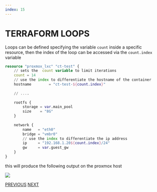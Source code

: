 ```yaml
---
index: 15
---
```

# TERRAFORM LOOPS

Loops can be defined  specifying the variable `count` inside a specific resource, then the index of the loop  can be accessed via the `count.index` variable

```terraform
resource "proxmox_lxc" "ct-test" {
	// sets the  count variable to limit iterations
	count = 14
	// use the index to differentiate the hostname of the container
	hostname        = "ct-test-${count.index}"
 
	// ....
 
	rootfs {
		storage = var.main_pool
		size    = "8G"
	}
 
	network {
		name   = "eth0"
		bridge = "vmbr0"
		// use the index to differentiate the ip address
		ip     = "192.168.1.20${count.index}/24"
		gw     = var.guest_gw
	}
}
```

this will produce the following output on the proxmox host

![](Pasted%20image%2020241117151330.png)

[PREVIOUS](pages/proxmox/PROXMOX_HOOKS.md) [NEXT](pages/utils/MATHJAX_CHEETSHEET.md)
